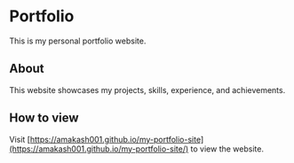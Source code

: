 # Portfolio

This is my personal portfolio website.

## About

This website showcases my projects, skills, experience, and achievements.

## How to view

Visit [https://amakash001.github.io/my-portfolio-site](https://amakash001.github.io/my-portfolio-site/) to view the website.
